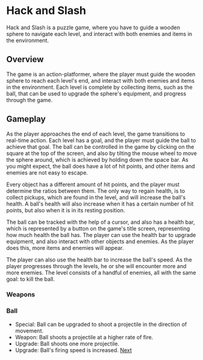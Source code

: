# Hack and Slash

Hack and Slash is a puzzle game, where you have to guide a wooden sphere to navigate each level, and interact with both enemies and items in the environment.

## Overview

The game is an action-platformer, where the player must guide the wooden sphere to reach each level's end, and interact with both enemies and items in the environment. Each level is complete by collecting items, such as the ball, that can be used to upgrade the sphere's equipment, and progress through the game.

## Gameplay

As the player approaches the end of each level, the game transitions to real-time action. Each level has a goal, and the player must guide the ball to achieve that goal. The ball can be controlled in the game by clicking on the square at the top of the screen, and also by tilting the mouse wheel to move the sphere around, which is achieved by holding down the space bar. As you might expect, the ball does have a lot of hit points, and other items and enemies are not easy to escape.

Every object has a different amount of hit points, and the player must determine the ratios between them. The only way to regain health, is to collect pickups, which are found in the level, and will increase the ball's health. A ball's health will also increase when it has a certain number of hit points, but also when it is in its resting position.

The ball can be tracked with the help of a cursor, and also has a health bar, which is represented by a button on the game's title screen, representing how much health the ball has. The player can use the health bar to upgrade equipment, and also interact with other objects and enemies. As the player does this, more items and enemies will appear.

The player can also use the health bar to increase the ball's speed. As the player progresses through the levels, he or she will encounter more and more enemies. The level consists of a handful of enemies, all with the same goal: to kill the ball.

### Weapons

### Ball

*   Special: Ball can be upgraded to shoot a projectile in the direction of movement.
 *   Weapon: Ball shoots a projectile at a higher rate of fire.
 *   Upgrade: Ball shoots one more projectile.
 *   Upgrade: Ball's firing speed is increased.
[Next](301.md)